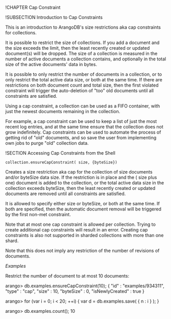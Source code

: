 !CHAPTER Cap Constraint


!SUBSECTION Introduction to Cap Constraints

This is an introduction to ArangoDB's size restrictions aka cap constraints for
collections.

It is possible to restrict the size of collections. If you add a document and
the size exceeds the limit, then the least recently created or updated document(s)
will be dropped. The size of a collection is measured in the number of
active documents a collection contains, and optionally in the total size of
the active documents' data in bytes.

It is possible to only restrict the number of documents in a collection, or to
only restrict the total active data size, or both at the same time. If there are
restrictions on both document count and total size, then the first violated 
constraint will trigger the auto-deletion of "too" old documents until all
constraints are satisfied.

Using a cap constraint, a collection can be used as a FIFO container, with just 
the newest documents remaining in the collection. 

For example, a cap constraint can be used to keep a list of just the most recent 
log entries, and at the same time ensure that the collection does not grow
indefinitely. Cap constraints can be used to automate the process of getting rid
of "old" documents, and so save the user from implementing own jobs to purge
"old" collection data.

!SECTION Accessing Cap Constraints from the Shell

`collection.ensureCapConstraint( size, {byteSize})`

Creates a size restriction aka cap for the collection of size documents and/or byteSize data size. If the restriction is in place and the ( size plus one) document is added to the collection, or the total active data size in the collection exceeds byteSize, then the least recently created or updated documents are removed until all constraints are satisfied.

It is allowed to specify either size or byteSize, or both at the same time. If both are specified, then the automatic document removal will be triggered by the first non-met constraint.

Note that at most one cap constraint is allowed per collection. Trying to create additional cap constraints will result in an error. Creating cap constraints is also not supported in sharded collections with more than one shard.

Note that this does not imply any restriction of the number of revisions of documents.

*Examples*

Restrict the number of document to at most 10 documents:

  arango> db.examples.ensureCapConstraint(10);
  { "id" : "examples/934311", "type" : "cap", "size" : 10, "byteSize" : 0, "isNewlyCreated" : true }

  arango> for (var i = 0;  i < 20;  ++i) { var d = db.examples.save( { n : i } ); }

  arango> db.examples.count();
  10


<!--
@anchor IndexCapShellEnsureCapConstraint
@copydetails JSF_ArangoCollection_prototype_ensureCapConstraint
-->